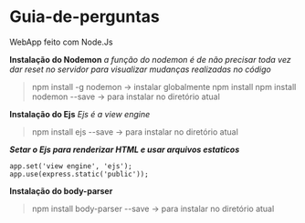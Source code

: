 # Guia-de-perguntas
WebApp feito com Node.Js

**Instalação do Nodemon**
*a função do nodemon é de não precisar toda vez dar reset no servidor para visualizar mudanças realizadas no código*
> npm install -g nodemon -> instalar globalmente npm install 
> npm install nodemon --save -> para instalar no diretório atual

**Instalação do Ejs**
*Ejs é a view engine*
> npm install ejs --save -> para instalar no diretório atual

***Setar o Ejs para renderizar HTML e usar arquivos estaticos***
```
app.set('view engine', 'ejs');
app.use(express.static('public'));
```

**Instalação do body-parser**
> npm install body-parser --save -> para instalar no diretório atual